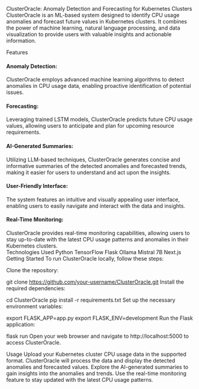 ClusterOracle: Anomaly Detection and Forecasting for Kubernetes Clusters
ClusterOracle is an ML-based system designed to identify CPU usage anomalies and forecast future values in Kubernetes clusters. It combines the power of machine learning, natural language processing, and data visualization to provide users with valuable insights and actionable information.

Features
<h4>Anomaly Detection:</h4> ClusterOracle employs advanced machine learning algorithms to detect anomalies in CPU usage data, enabling proactive identification of potential issues.<br> <h4>Forecasting:</h4> Leveraging trained LSTM models, ClusterOracle predicts future CPU usage values, allowing users to anticipate and plan for upcoming resource requirements.<br> <h4>AI-Generated Summaries:</h4> Utilizing LLM-based techniques, ClusterOracle generates concise and informative summaries of the detected anomalies and forecasted trends, making it easier for users to understand and act upon the insights.<br> <h4>User-Friendly Interface:</h4> The system features an intuitive and visually appealing user interface, enabling users to easily navigate and interact with the data and insights.<br> <h4>Real-Time Monitoring:</h4> ClusterOracle provides real-time monitoring capabilities, allowing users to stay up-to-date with the latest CPU usage patterns and anomalies in their Kubernetes clusters.<br>
Technologies Used
Python
TensorFlow
Flask
Ollama
Mistral 7B
Next.js
Getting Started
To run ClusterOracle locally, follow these steps:

Clone the repository:

git clone https://github.com/your-username/ClusterOracle.git
Install the required dependencies:

cd ClusterOracle
pip install -r requirements.txt
Set up the necessary environment variables:

export FLASK_APP=app.py
export FLASK_ENV=development
Run the Flask application:

flask run
Open your web browser and navigate to http://localhost:5000 to access ClusterOracle.

Usage
Upload your Kubernetes cluster CPU usage data in the supported format.
ClusterOracle will process the data and display the detected anomalies and forecasted values.
Explore the AI-generated summaries to gain insights into the anomalies and trends.
Use the real-time monitoring feature to stay updated with the latest CPU usage patterns.
